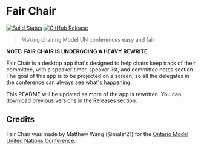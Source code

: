 # Fair Chair

[![Build Status](https://travis-ci.org/malsf21/fair-chair.svg?branch=master)](https://travis-ci.org/malsf21/fair-chair)
[![GitHub Release](https://img.shields.io/github/release/malsf21/fair-chair.svg)](https://github.com/malsf21/fair-chair/releases)

> Making chairing Model UN conferences easy and fair

**NOTE: FAIR CHAIR IS UNDERGOING A HEAVY REWRITE**

Fair Chair is a desktop app that's designed to help chairs keep track of their committee, with a speaker timer, speaker list, and committee notes section. The goal of this app is to be projected on a screen, so all the delegates in the conference can always see what's happening.

This README will be updated as more of the app is rewritten. You can download previous versions in the Releases section.

## Credits

Fair Chair was made by Matthew Wang (@malsf21) for the [Ontario Model United Nations Conference](https://omun.ca).

